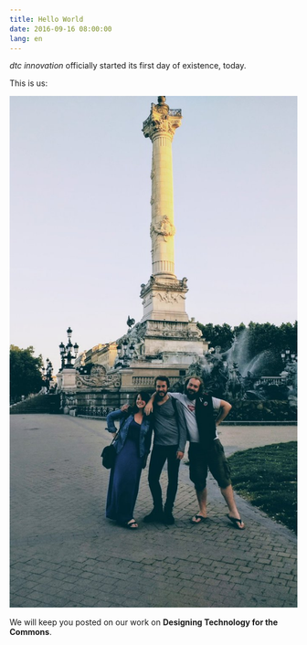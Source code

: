 ```yaml
---
title: Hello World
date: 2016-09-16 08:00:00
lang: en
---
```


_dtc innovation_ officially started its first day of existence, today.

This is us:

![They embrace the risk of freedom.](/images/posts/team-dtc.jpg)

We will keep you posted on our work on **Designing Technology for the Commons**.
